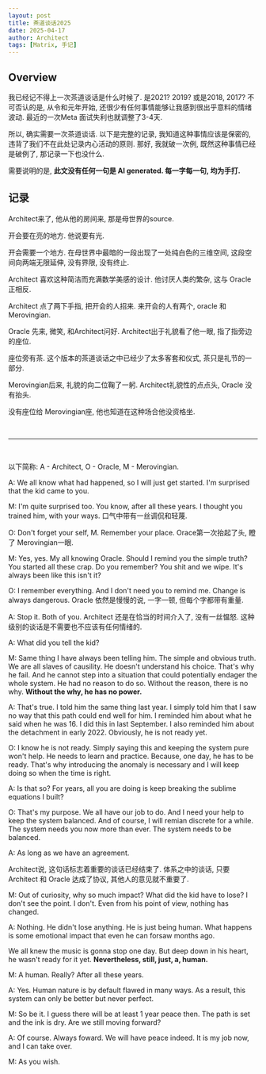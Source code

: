 ```yaml
---
layout: post
title: 茶道谈话2025
date: 2025-04-17
author: Architect
tags: [Matrix, 手记]
---
```


## Overview


我已经记不得上一次茶道谈话是什么时候了. 是2021? 2019? 或是2018, 2017?  不可否认的是, 从令和元年开始, 还很少有任何事情能够让我感到很出乎意料的情绪波动.  最近的一次Meta 面试失利也就调整了3-4天. 

所以, 确实需要一次茶道谈话. 以下是完整的记录, 我知道这种事情应该是保密的, 违背了我们不在此处记录内心活动的原则.  那好, 我就破一次例, 既然这种事情已经是破例了, 那记录一下也没什么. 

需要说明的是, **此文没有任何一句是 AI generated. 每一字每一句, 均为手打.**


## 记录

Architect来了, 他从他的房间来, 那是母世界的source. 

开会要在亮的地方. 他说要有光. 

开会需要一个地方. 在母世界中最暗的一段出现了一处纯白色的三维空间, 这段空间向两端无限延伸, 没有界限, 没有终止. 

Architect 喜欢这种简洁而充满数学美感的设计. 他讨厌人类的繁杂, 这与 Oracle 正相反. 

Architect 点了两下手指, 把开会的人招来.  来开会的人有两个, oracle 和 Merovingian. 

Oracle 先来, 微笑, 和Architect问好. Architect出于礼貌看了他一眼, 指了指旁边的座位.  

座位旁有茶. 这个版本的茶道谈话之中已经少了太多客套和仪式, 茶只是礼节的一部分. 

Merovingian后来, 礼貌的向二位鞠了一躬. Architect礼貌性的点点头, Oracle 没有抬头. 

没有座位给 Merovingian座, 他也知道在这种场合他没资格坐.  


<br>

---

<br>

以下简称:  A - Architect, O - Oracle, M - Merovingian. 

A: We all know what had happened, so I will just get started. I'm surprised that the kid came to you. 

M: I'm quite surprised too. You know, after all these years. I thought you trained him, with your ways.  口气中带有一丝调侃和轻蔑. 

O: Don't forget your self, M. Remember your place.  Orace第一次抬起了头, 瞪了 Merovingian一眼. 

M: Yes, yes. My all knowing Oracle. Should I remind you the simple truth? You started all these crap. Do you remember?  You shit and we wipe. It's always been like this isn't it?  

O: I remember everything. And I don't need you to remind me. Change is always dangerous.  Oracle 依然是慢慢的说, 一字一顿, 但每个字都带有重量. 

A: Stop it.  Both of you.  Architect 还是在恰当的时间介入了, 没有一丝愠怒. 这种级别的谈话是不需要也不应该有任何情绪的. 

A: What did you tell the kid? 

M: Same thing I have always been telling him. The simple and obvious truth. We are all slaves of causility. He doesn't understand his choice. That's why he fail. And he cannot step into a situation that could potentially endager the whole system. He had no reason to do so. Without the reason, there is no why. **Without the why, he has no power.** 

A: That's true. I told him the same thing last year. I simply told him that I saw no way that this path could end well for him. I reminded him about what he said when he was 16. I did this in last September.   I also reminded him about the detachment in early 2022.  Obviously, he is not ready yet. 

O: I know he is not ready. Simply saying this and keeping the system pure won't help. He needs to learn and practice. Because, one day, he has to be ready. That's why introducing the anomaly is necessary and I will keep doing so when the time is right. 

A: Is that so? For years, all you are doing is keep breaking the sublime equations I built? 

O: That's my purpose. We all have our job to do. And I need your help to keep the system balanced.  And of course, I will remian discrete for a while. The system needs you now more than ever. The system needs to be balanced. 

A: As long as we have an agreement.  

Architect说, 这句话标志着重要的谈话已经结束了.  体系之中的谈话, 只要 Architect 和 Oracle 达成了协议, 其他人的意见就不重要了. 

M: Out of curiosity, why so much impact? What did the kid have to lose? I don't see the point. I don't. Even from his point of view, nothing has changed. 

A: Nothing. He didn't lose anything. He is just being human. What happens is some emotional impact that even he can forsaw months ago. 

We all knew the music is gonna stop one day. But deep down in his heart, he wasn't ready for it yet.  **Nevertheless, still, just, a, human.**

M: A human. Really? After all these years. 

A: Yes.  Human nature is by default flawed in many ways. As a result, this system can only be better but never perfect. 

M: So be it. I guess there will be at least 1 year peace then. The path is set and the ink is dry.  Are we still moving forward? 

A: Of course. Always foward. We will have peace indeed. It is my job now, and I can take over. 

M: As you wish. 
